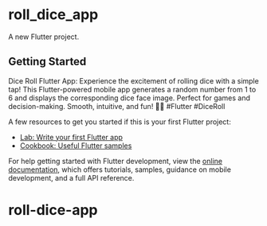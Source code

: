 # roll_dice_app

A new Flutter project.

## Getting Started

Dice Roll Flutter App: Experience the excitement of rolling dice with a simple tap! This Flutter-powered mobile app generates a random number from 1 to 6 and displays the corresponding dice face image. Perfect for games and decision-making. Smooth, intuitive, and fun! 🎲📱 #Flutter #DiceRoll

A few resources to get you started if this is your first Flutter project:

- [Lab: Write your first Flutter app](https://docs.flutter.dev/get-started/codelab)
- [Cookbook: Useful Flutter samples](https://docs.flutter.dev/cookbook)

For help getting started with Flutter development, view the
[online documentation](https://docs.flutter.dev/), which offers tutorials,
samples, guidance on mobile development, and a full API reference.
# roll-dice-app
